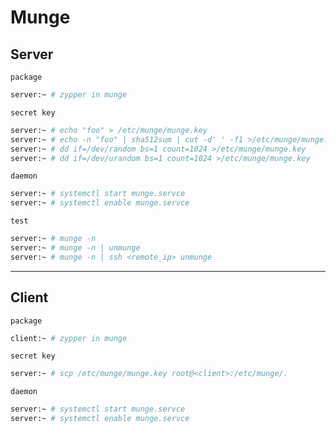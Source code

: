 # Munge


## Server

`package`

```bash
server:~ # zypper in munge
```

`secret key`

```bash
server:~ # echo "foo" > /etc/munge/munge.key
server:~ # echo -n "foo" | sha512sum | cut -d' ' -f1 >/etc/munge/munge.key
server:~ # dd if=/dev/random bs=1 count=1024 >/etc/munge/munge.key
server:~ # dd if=/dev/urandom bs=1 count=1024 >/etc/munge/munge.key
```

`daemon`

```bash
server:~ # systemctl start munge.servce
server:~ # systemctl enable munge.servce
```

`test`

```bash
server:~ # munge -n
server:~ # munge -n | unmunge
server:~ # munge -n | ssh <remote_ip> unmunge
```


---

## Client

`package`

```bash
client:~ # zypper in munge
```

`secret key`

```bash
server:~ # scp /etc/munge/munge.key root@<client>:/etc/munge/.
```

`daemon`

```bash
server:~ # systemctl start munge.servce
server:~ # systemctl enable munge.servce
```
